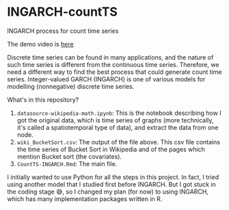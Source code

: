 # INGARCH-countTS
INGARCH process for count time series

The demo video is [here](https://youtu.be/89e2Nley1uo)

Discrete time series can be found in many applications, and the nature of such time series is different from the continuous time series. Therefore, we need a different way to find the best process that could generate count time series. Integer-valued GARCH (INGARCH) is one of various models for modelling (nonnegative) discrete time series.

What's in this repository?
 1. `datasource-wikipedia-math.ipynb`: This is the notebook describing how I got the original data, which is time series of graphs (more technically, it's called a spatiotemporal type of data), and extract the data from one node.
 2. `wiki_BucketSort.csv`: The output of the file above. This csv file contains the time series of Bucket Sort in Wikipedia and of the pages which mention Bucket sort (the covariates).
 3. `CountTS-INGARCH.Rmd`: The main file.

I initially wanted to use Python for all the steps in this project. In fact, I tried using another model that I studied first before INGARCH. But I got stuck in the coding stage 😅, so I changed my plan (for now) to using INGARCH, which has many implementation packages written in R.
